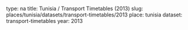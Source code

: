 type: na
title: Tunisia / Transport Timetables (2013)
slug: places/tunisia/datasets/transport-timetables/2013
place: tunisia
dataset: transport-timetables
year: 2013
